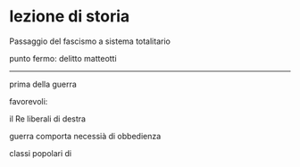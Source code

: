 # lezione di storia

Passaggio del fascismo a sistema totalitario

punto fermo: delitto matteotti

---
prima della guerra

favorevoli:

il Re
liberali di destra

guerra comporta necessià di obbedienza

classi popolari di 
<!--stackedit_data:
eyJoaXN0b3J5IjpbLTEwNjQ4ODI3NzZdfQ==
-->